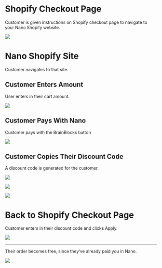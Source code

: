 # Shopify Checkout Page
Customer is given instructions on Shopify checkout page to navigate to your Nano Shopify website.

![](https://i.imgur.com/0fk8tDG.png)

# Nano Shopify Site
Customer navigates to that site.

## Customer Enters Amount
User enters in their cart amount.

![](https://i.imgur.com/whRIC6W.png)

## Customer Pays With Nano
Customer pays with the BrainBlocks button

![](https://i.imgur.com/GS62lRB.png)

## Customer Copies Their Discount Code
A discount code is generated for the customer.

![](https://i.imgur.com/uarl1SR.png)

![](https://i.imgur.com/ZApVn7g.png)

![](https://i.imgur.com/JDXO7nh.png)

# Back to Shopify Checkout Page
Customer enters in their discount code and clicks Apply.

![](https://i.imgur.com/zoZykgn.png)

---

Their order becomes free, since they've already paid you in Nano.

![](https://i.imgur.com/7wpyiFB.png)
